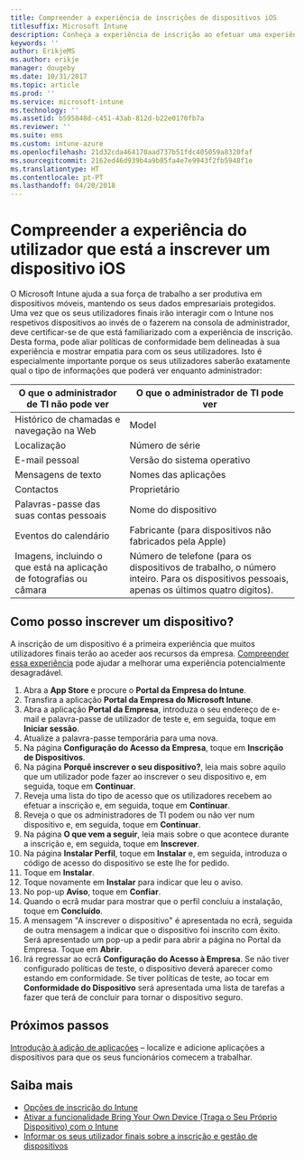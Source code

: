 ```yaml
---
title: Compreender a experiência de inscrições de dispositivos iOS
titlesuffix: Microsoft Intune
description: Conheça a experiência de inscrição ao efetuar uma experiência de inscrição completa de um dispositivo iOS.
keywords: ''
author: ErikjeMS
ms.author: erikje
manager: dougeby
ms.date: 10/31/2017
ms.topic: article
ms.prod: ''
ms.service: microsoft-intune
ms.technology: ''
ms.assetid: b595848d-c451-43ab-812d-b22e0170fb7a
ms.reviewer: ''
ms.suite: ems
ms.custom: intune-azure
ms.openlocfilehash: 21d32cda464170aad737b51fdc405059a8320faf
ms.sourcegitcommit: 2162ed46d939b4a9b85fa4e7e9943f2fb5948f1e
ms.translationtype: HT
ms.contentlocale: pt-PT
ms.lasthandoff: 04/20/2018
---
```

# <a name="understand-the-users-experience-enrolling-an-ios-device"></a>Compreender a experiência do utilizador que está a inscrever um dispositivo iOS

O Microsoft Intune ajuda a sua força de trabalho a ser produtiva em dispositivos móveis, mantendo os seus dados empresariais protegidos. Uma vez que os seus utilizadores finais irão interagir com o Intune nos respetivos dispositivos ao invés de o fazerem na consola de administrador, deve certificar-se de que está familiarizado com a experiência de inscrição. Desta forma, pode aliar políticas de conformidade bem delineadas à sua experiência e mostrar empatia para com os seus utilizadores. Isto é especialmente importante porque os seus utilizadores saberão exatamente qual o tipo de informações que poderá ver enquanto administrador:

| O que o administrador de TI não pode ver | O que o administrador de TI pode ver |
|---|---|
| Histórico de chamadas e navegação na Web | Model |
| Localização | Número de série |
| E-mail pessoal | Versão do sistema operativo |
| Mensagens de texto | Nomes das aplicações |
| Contactos | Proprietário |
| Palavras-passe das suas contas pessoais | Nome do dispositivo |
| Eventos do calendário | Fabricante (para dispositivos não fabricados pela Apple) |
| Imagens, incluindo o que está na aplicação de fotografias ou câmara | Número de telefone (para os dispositivos de trabalho, o número inteiro. Para os dispositivos pessoais, apenas os últimos quatro dígitos). |

## <a name="how-do-i-enroll-a-device"></a>Como posso inscrever um dispositivo?

A inscrição de um dispositivo é a primeira experiência que muitos utilizadores finais terão ao aceder aos recursos da empresa. [Compreender essa experiência](end-user-educate.md) pode ajudar a melhorar uma experiência potencialmente desagradável.

1. Abra a **App Store** e procure o **Portal da Empresa do Intune**.
2. Transfira a aplicação **Portal da Empresa do Microsoft Intune**.
3. Abra a aplicação **Portal da Empresa**, introduza o seu endereço de e-mail e palavra-passe de utilizador de teste e, em seguida, toque em **Iniciar sessão**.
4. Atualize a palavra-passe temporária para uma nova.
5. Na página **Configuração do Acesso da Empresa**, toque em **Inscrição de Dispositivos**.
6. Na página **Porquê inscrever o seu dispositivo?**, leia mais sobre aquilo que um utilizador pode fazer ao inscrever o seu dispositivo e, em seguida, toque em **Continuar**.
7. Reveja uma lista do tipo de acesso que os utilizadores recebem ao efetuar a inscrição e, em seguida, toque em **Continuar**.
8. Reveja o que os administradores de TI podem ou não ver num dispositivo e, em seguida, toque em **Continuar**.
9. Na página **O que vem a seguir**, leia mais sobre o que acontece durante a inscrição e, em seguida, toque em **Inscrever**.
10. Na página **Instalar Perfil**, toque em **Instalar** e, em seguida, introduza o código de acesso do dispositivo se este lhe for pedido.
11. Toque em **Instalar**.
12. Toque novamente em **Instalar** para indicar que leu o aviso.
13. No pop-up **Aviso**, toque em **Confiar**.
14. Quando o ecrã mudar para mostrar que o perfil concluiu a instalação, toque em **Concluído**.
15. A mensagem "A inscrever o dispositivo" é apresentada no ecrã, seguida de outra mensagem a indicar que o dispositivo foi inscrito com êxito. Será apresentado um pop-up a pedir para abrir a página no Portal da Empresa. Toque em **Abrir**.
16. Irá regressar ao ecrã **Configuração do Acesso à Empresa**. Se não tiver configurado políticas de teste, o dispositivo deverá aparecer como estando em conformidade. Se tiver políticas de teste, ao tocar em **Conformidade do Dispositivo** será apresentada uma lista de tarefas a fazer que terá de concluir para tornar o dispositivo seguro.

## <a name="next-steps"></a>Próximos passos

[Introdução à adição de aplicações](get-started-apps.md) – localize e adicione aplicações a dispositivos para que os seus funcionários comecem a trabalhar.

## <a name="learn-more"></a>Saiba mais

* [Opções de inscrição do Intune](enrollment-options.md)
* [Ativar a funcionalidade Bring Your Own Device (Traga o Seu Próprio Dispositivo) com o Intune](byod-enable.md)
* [Informar os seus utilizador finais sobre a inscrição e gestão de dispositivos](end-user-educate.md)
